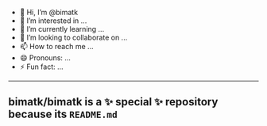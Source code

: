 - 👋 Hi, I’m @bimatk
- 👀 I’m interested in ...
- 🌱 I’m currently learning ...
- 💞️ I’m looking to collaborate on ...
- 📫 How to reach me ...
- 😄 Pronouns: ...
- ⚡ Fun fact: ...

---
bimatk/bimatk is a ✨ special ✨ repository because its `README.md` 
---
